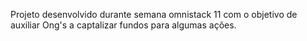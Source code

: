 Projeto desenvolvido durante semana omnistack 11 com o objetivo de auxiliar Ong's a captalizar fundos para algumas ações.
